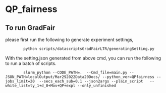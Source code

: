# QP_fairness
## To run GradFair
please first run the following to generate experiment settings,

            python scripts/datascriptsGradFairLTR/generatingSetting.py

With the setting.json generated from above cmd, you can run the following to run a batch of scripts.

            slurm_python --CODE_PATH=.  --Cmd_file=main.py --JSON_PATH=localOutput/Mar292022Data20Docs/ --python_ver=QPfairness --jobs_limit=20  --secs_each_sub=0.1 --json2args --plain_script   --white_list=ty_1+d_0+Mov+QP+expl --only_unfinished
